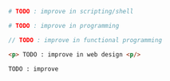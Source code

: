   ```bash
 # TODO : improve in scripting/shell
 ```
 ```python
 # TODO : improve in programming
 ```
 ```scala
 // TODO : improve in functional programming
 ```
 ```html
 <p> TODO : improve in web design <p/>
 ```
 ```
 TODO : improve
 ```
<!---
bpereira90/bpereira90 is a ✨ special ✨ repository because its `README.md` (this file) appears on your GitHub profile.
You can click the Preview link to take a look at your changes.
--->
